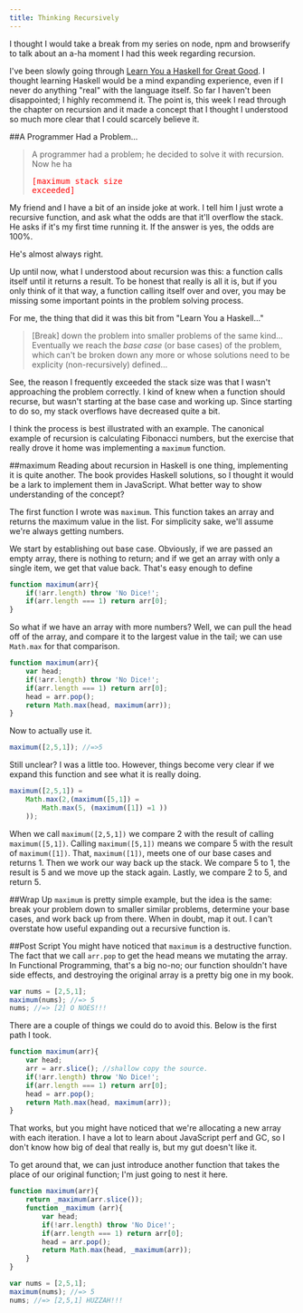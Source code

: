 ```yaml
---
title: Thinking Recursively
---
```

I thought I would take a break from my series on node, npm and browserify to talk about an a-ha moment I had this week regarding recursion.

I've been slowly going through [Learn You a Haskell for Great Good](http://learnyouahaskell.com/). I thought learning Haskell would be a mind expanding experience, even if I never do anything "real" with the language itself. So far I haven't been disappointed; I highly recommend it. The point is, this week I read through the chapter on recursion and it made a concept that I thought I understood so much more clear that I could scarcely believe it.

##A Programmer Had a Problem...

>A programmer had a problem; he decided to solve it with recursion. Now he ha <pre style="color: red">[maximum stack size exceeded]</pre>

My friend and I have a bit of an inside joke at work. I tell him I just wrote a recursive function, and ask what the odds are that it'll overflow the stack. He asks if it's my first time running it. If the answer is yes, the odds are 100%. 

He's almost always right.

Up until now, what I understood about recursion was this: a function calls itself until it returns a result. To be honest that really is all it is, but if you only think of it that way, a function calling itself over and over, you may be missing some important points in the problem solving process.

For me, the thing that did it was this bit from "Learn You a Haskell..."

>[Break] down the problem into smaller problems of the same kind&#8230; Eventually we reach the _base case_ (or base cases) of the problem, which can't be broken down any more or whose solutions need to be explicity (non-recursively) defined&#8230;

See, the reason I frequently exceeded the stack size was that I wasn't approaching the problem correctly. I kind of knew when a function should recurse, but wasn't starting at the base case and working up. Since starting to do so, my stack overflows have decreased quite a bit.

I think the process is best illustrated with an example. The canonical example of recursion is calculating Fibonacci numbers, but the exercise that really drove it home was implementing a ```maximum``` function.

##maximum
Reading about recursion in Haskell is one thing, implementing it is quite another. The book provides Haskell solutions, so I thought it would be a lark to implement them in JavaScript. What better way to show understanding of the concept?

The first function I wrote was ```maximum```. This function takes an array and returns the maximum value in the list. For simplicity sake, we'll assume we're always getting numbers.

We start by establishing out base case. Obviously, if we are passed an empty array, there is nothing to return; and if we get an array with only a single item, we get that value back. That's easy enough to define

~~~ javascript
function maximum(arr){
	if(!arr.length) throw 'No Dice!';
	if(arr.length === 1) return arr[0];
}
~~~

So what if we have an array with more numbers? Well, we can pull the head off of the array, and compare it to the largest value in the tail; we can use ```Math.max``` for that comparison.

~~~ javascript
function maximum(arr){
	var head;
	if(!arr.length) throw 'No Dice!';
	if(arr.length === 1) return arr[0];
	head = arr.pop();
	return Math.max(head, maximum(arr));
}
~~~

Now to actually use it.
~~~ javascript
maximum([2,5,1]); //=>5
~~~

Still unclear? I was a little too. However, things become very clear if we expand this function and see what it is really doing.

~~~ javascript
maximum([2,5,1]) = 
	Math.max(2,(maximum([5,1]) = 
		Math.max(5, (maximum([1]) =1 ))
	));
~~~

When we call ```maximum([2,5,1])``` we compare 2 with the result of calling ```maximum([5,1])```. Calling ```maximum([5,1])``` means we compare 5 with the result of ```maximum([1])```. That, ```maximum([1])```, meets one of our base cases and returns 1. Then we work our way back up the stack. We compare 5 to 1, the result is 5 and we move up the stack again. Lastly, we compare 2 to 5, and return 5.

##Wrap Up
```maximum``` is pretty simple example, but the idea is the same: break your problem down to smaller similar problems, determine your base cases, and work back up from there. When in doubt, map it out. I can't overstate how useful expanding out a recursive function is.

##Post Script
You might have noticed that ```maximum``` is a destructive function. The fact that we call ```arr.pop``` to get the head means we mutating the array. In Functional Programming, that's a big no-no; our function shouldn't have side effects, and destroying the original array is a pretty big one in my book. 

~~~ javascript
var nums = [2,5,1];
maximum(nums); //=> 5
nums; //=> [2] O NOES!!!
~~~

There are a couple of things we could do to avoid this. Below is the first path I took.

~~~ javascript
function maximum(arr){
	var head;
	arr = arr.slice(); //shallow copy the source.
	if(!arr.length) throw 'No Dice!';
	if(arr.length === 1) return arr[0];
	head = arr.pop();
	return Math.max(head, maximum(arr));
}
~~~

That works, but you might have noticed that we're allocating a new array with each iteration. I have a lot to learn about JavaScript perf and GC, so I don't know how big of deal that really is, but my gut doesn't like it. 

To get around that, we can just introduce another function that takes the place of our original function; I'm just going to nest it here.

~~~ javascript
function maximum(arr){
	return _maximum(arr.slice());
	function _maximum (arr){
		var head;
		if(!arr.length) throw 'No Dice!';
		if(arr.length === 1) return arr[0];
		head = arr.pop();
		return Math.max(head, _maximum(arr));
    }
}
~~~

~~~ javascript
var nums = [2,5,1];
maximum(nums); //=> 5
nums; //=> [2,5,1] HUZZAH!!!
~~~
